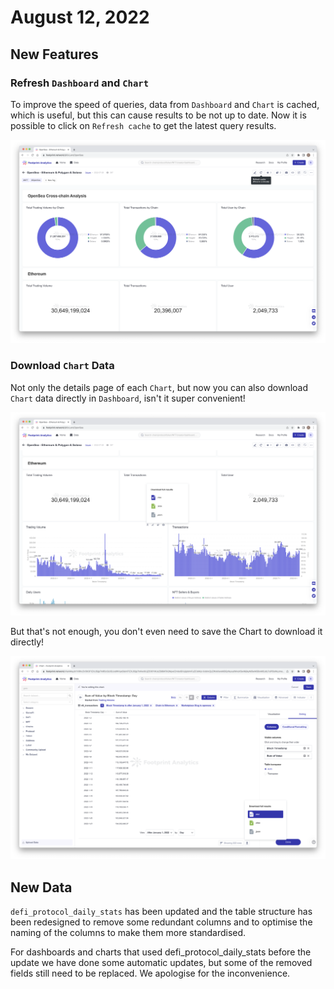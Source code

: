 # August 12, 2022

## New Features

### Refresh `Dashboard` and `Chart`

To improve the speed of queries, data from `Dashboard` and `Chart` is cached, which is useful, but this can cause results to be not up to date. Now it is possible to click on `Refresh cache` to get the latest query results.

![](<../../.gitbook/assets/image (4).png>)

### Download `Chart` Data

Not only the details page of each `Chart`, but now you can also download `Chart` data directly in `Dashboard`, isn't it super convenient!

![](<../../.gitbook/assets/image (1) (2).png>)

But that's not enough, you don't even need to save the Chart to download it directly!

![](<../../.gitbook/assets/image (2) (3).png>)

## New Data

`defi_protocol_daily_stats` has been updated and the table structure has been redesigned to remove some redundant columns and to optimise the naming of the columns to make them more standardised.

For dashboards and charts that used defi\_protocol\_daily\_stats before the update we have done some automatic updates, but some of the removed fields still need to be replaced. We apologise for the inconvenience.

